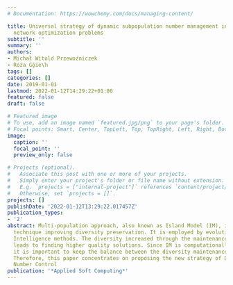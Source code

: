 ```yaml
---
# Documentation: https://wowchemy.com/docs/managing-content/

title: Universal strategy of dynamic subpopulation number management in practical
  network optimization problems
subtitle: ''
summary: ''
authors:
- Michał Witold Przewoźniczek
- Róża Gó̧ie\ŉ
tags: []
categories: []
date: 2019-01-01
lastmod: 2022-01-12T14:29:22+01:00
featured: false
draft: false

# Featured image
# To use, add an image named `featured.jpg/png` to your page's folder.
# Focal points: Smart, Center, TopLeft, Top, TopRight, Left, Right, BottomLeft, Bottom, BottomRight.
image:
  caption: ''
  focal_point: ''
  preview_only: false

# Projects (optional).
#   Associate this post with one or more of your projects.
#   Simply enter your project's folder or file name without extension.
#   E.g. `projects = ["internal-project"]` references `content/project/deep-learning/index.md`.
#   Otherwise, set `projects = []`.
projects: []
publishDate: '2022-01-12T13:29:22.017457Z'
publication_types:
- '2'
abstract: Multi-population approach, also known as Island Model (IM), is a well-known
  technique improving diversity preservation. It is employed by evolutionary and Swarm
  Intelligence methods. The diversity increased through the maintenance of many subpopulations,
  leads to finding higher quality solutions. Since IM is computationally expensive,
  it is important to keep the balance between the diversity maintenance and the convergence.
  Therefore, this paper concentrates on proposing the new strategy of Dynamic Subpopulation
  Number Control
publication: '*Applied Soft Computing*'
---
```

